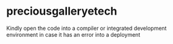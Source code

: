 # preciousgalleryetech
Kindly open the code into a compiler or integrated development environment in case it has an error into a deployment

